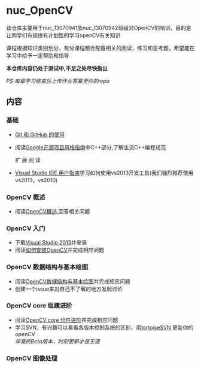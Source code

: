 # nuc_OpenCV 

该仓库主要用于nuc_13070941及nuc_13070942班级对OpenCV的培训，目的是让同学们有规律有计划性的学习openCV有关知识

课程根据知识类别划分，每分课程都会配备相关的阅读，练习和思考题，希望能在学习中给予一定帮助和指导

**本仓库内容仍处于测试中,不足之处尽快指出**

*PS:每章学习结束后上传作业答案至你的repo*

## 内容

### 基础

 - [Git 和 GitHub 的使用](Basic/git-and-github.md)
 - 阅读[Google开源项目风格指南](http://zh-google-styleguide.readthedocs.org/en/latest/contents/)中C++部分,了解主流C++编程规范
 
 	扩 展 阅 读
 
 - [Visual Studio IDE 用户指南](https://msdn.microsoft.com/zh-cn/library/dn762121.aspx)学习如何使用vs2013开发工具(我们强烈推荐使用vs2013，vs2010)
 
### OpenCV 概述

 - 阅读[OpenCV概述](OverView/opencv_overview.md),回答相关问题
 
### OpenCV 入门

- 下载[Visual Studio 2013](http://msdn.itellyou.cn/)并安装
- 阅读[如何安装OpenCV](Begin/begin.md)并完成相应问题

### OpenCV 数据结构与基本绘图

- 阅读[OpenCV数据结构与基本绘图](OpenCVLean/data_structure.md)并完成相应问题
- 创建一个issue来对自己不了解的地方发起讨论

### OpenCV core 组建进阶

- 阅读[OpenCV core 组件进阶](OpenCVLean/core.md)并完成相应问题
- 学习SVN，有兴趣可以看看各版本控制系统的区别，用[tortoiseSVN](http://tortoisesvn.net/downloads.html)
更新你的openCV
<br>*毕竟的Beta版本，时刻更新才是王道*

### OpenCV 图像处理


